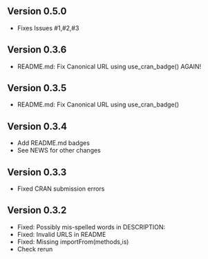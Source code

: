 ## Version 0.5.0 

 - Fixes Issues #1,#2,#3
 

## Version 0.3.6

 - README.md: Fix Canonical URL using use_cran_badge()  AGAIN!


## Version 0.3.5

 - README.md: Fix Canonical URL using use_cran_badge()

## Version 0.3.4 

 - Add README.md badges
 - See NEWS for other changes

## Version 0.3.3 

 - Fixed CRAN submission errors 
 
## Version 0.3.2

 - Fixed: Possibly mis-spelled words in DESCRIPTION: 
 - Fixed: Invalid URLS in README
 - Fixed: Missing importFrom(methods,is)
 - Check rerun
 